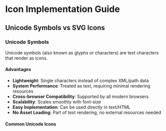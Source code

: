 # Icon Implementation Guide

## Unicode Symbols vs SVG Icons

### Unicode Symbols

Unicode symbols (also known as glyphs or characters) are text characters that render as icons.

#### Advantages

- **Lightweight**: Single characters instead of complex XML/path data
- **System Performance**: Treated as text, requiring minimal rendering resources
- **Cross-browser Compatibility**: Supported by all modern browsers
- **Scalability**: Scales smoothly with font-size
- **Easy Implementation**: Can be used directly in text/HTML
- **No Asset Loading**: Part of text rendering, no external resources needed

#### Common Unicode Icons
